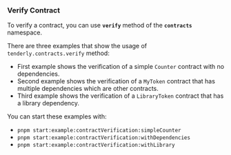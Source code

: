 ### **Verify Contract**

To verify a contract, you can use **`verify`** method of the **`contracts`** namespace.

There are three examples that show the usage of `tenderly.contracts.verify` method:
- First example shows the verification of a simple `Counter` contract with no dependencies.
- Second example shows the verification of a `MyToken` contract that has multiple dependencies which are other contracts.
- Third example shows the verification of a `LibraryToken` contract that has a library dependency.

You can start these examples with:
- `pnpm start:example:contractVerification:simpleCounter`
- `pnpm start:example:contractVerification:withDependencies`
- `pnpm start:example:contractVerification:withLibrary`
